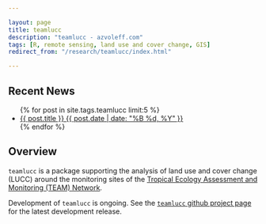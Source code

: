 ```yaml
---

layout: page
title: teamlucc
description: "teamlucc - azvoleff.com"
tags: [R, remote sensing, land use and cover change, GIS]
redirect_from: "/research/teamlucc/index.html"

---
```


## Recent News
<ul class="post-list">
{% for post in site.tags.teamlucc limit:5 %} 
  <li><article><a href="{{ site.url }}{{ post.url }}">{{ post.title }} <span class="entry-date"><time datetime="{{ post.date | date_to_xmlschema }}">{{ post.date | date: "%B %d, %Y" }}</time></span></a></article></li>
{% endfor %}
</ul>

## Overview
`teamlucc` is a package supporting the analysis of land use and cover change 
(LUCC) around the monitoring sites of the <a title="TEAM Network" 
href="http://www.teamnetwork.org">Tropical Ecology Assessment and Monitoring 
(TEAM) Network</a>.

Development of `teamlucc` is ongoing. See the [`teamlucc` github project 
page](https://github.com/azvoleff/teamlucc) for the latest development release.


